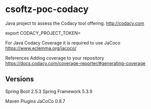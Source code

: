 # csoftz-poc-codacy
Java project to assess the Codacy tool offering. http://codacy.com


export CODACY_PROJECT_TOKEN=<your project API token>

For Java Codacy Coverage it is required to use JaCoco https://www.eclemma.org/jacoco/

References
Adding coverage to your repository
https://docs.codacy.com/coverage-reporter/#generating-coverage

##  Versions

Spring Boot 2.5.3
Spring Framework 5.3.9

Maven Plugins
JaCoCo 0.8.7